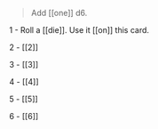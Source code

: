
>Add [[one]] d6. 

1 - Roll a [[die]]. Use it [[on]] this card.

2 - [[2]]

3 - [[3]]

4 - [[4]]

5 - [[5]]

6 - [[6]]

